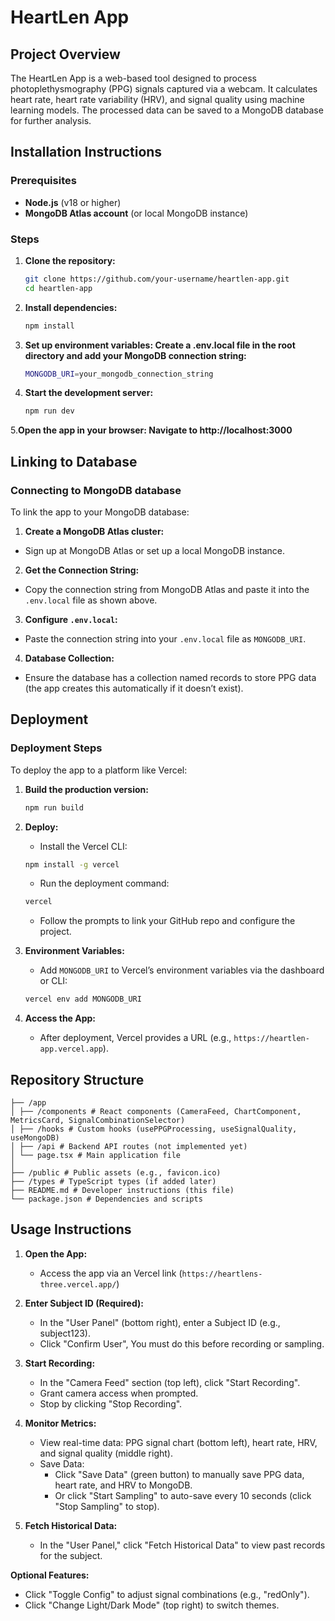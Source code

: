 # HeartLen App

## Project Overview

The HeartLen App is a web-based tool designed to process photoplethysmography (PPG) signals captured via a webcam. It calculates heart rate, heart rate variability (HRV), and signal quality using machine learning models. The processed data can be saved to a MongoDB database for further analysis.

## Installation Instructions

### Prerequisites
- **Node.js** (v18 or higher)
- **MongoDB Atlas account** (or local MongoDB instance)

### Steps
1. **Clone the repository:**
   ```bash
   git clone https://github.com/your-username/heartlen-app.git
   cd heartlen-app

2. **Install dependencies:**
   ```bash
   npm install
   
3. **Set up environment variables: Create a .env.local file in the root directory and add your MongoDB connection string:**
   ```bash
   MONGODB_URI=your_mongodb_connection_string

4. **Start the development server:**
   ```bash
   npm run dev

5.**Open the app in your browser: Navigate to http://localhost:3000**


## Linking to Database

### Connecting to MongoDB database

To link the app to your MongoDB database:
1. **Create a MongoDB Atlas cluster:**
- Sign up at MongoDB Atlas or set up a local MongoDB instance.

2. **Get the Connection String:**
- Copy the connection string from MongoDB Atlas and paste it into the `.env.local` file as shown above.

3. **Configure `.env.local`:**
- Paste the connection string into your `.env.local` file as `MONGODB_URI`.

4. **Database Collection:**
- Ensure the database has a collection named records to store PPG data (the app creates this automatically if it doesn’t exist).

## Deployment

### Deployment Steps

To deploy the app to a platform like Vercel:

1. **Build the production version:**
   ```bash
   npm run build

2. **Deploy:**
   - Install the Vercel CLI:
   ```bash
   npm install -g vercel
   ```

   - Run the deployment command:
   ```bash
   vercel
   ```

   - Follow the prompts to link your GitHub repo and configure the project.
   
3. **Environment Variables:**
   - Add `MONGODB_URI` to Vercel’s environment variables via the dashboard or CLI:
   ```bash
   vercel env add MONGODB_URI
   ```
   
4. **Access the App:**
   - After deployment, Vercel provides a URL (e.g., `https://heartlen-app.vercel.app`).



## Repository Structure
```
├── /app
│ ├── /components # React components (CameraFeed, ChartComponent, MetricsCard, SignalCombinationSelector)
│ ├── /hooks # Custom hooks (usePPGProcessing, useSignalQuality, useMongoDB)
│ ├── /api # Backend API routes (not implemented yet)
│ └── page.tsx # Main application file
│
├── /public # Public assets (e.g., favicon.ico)
├── /types # TypeScript types (if added later)
├── README.md # Developer instructions (this file)
└── package.json # Dependencies and scripts
```

## Usage Instructions

1. **Open the App:**
   - Access the app via an Vercel link (`https://heartlens-three.vercel.app/`)

2. **Enter Subject ID (Required):**
   - In the "User Panel" (bottom right), enter a Subject ID (e.g., subject123).
   - Click "Confirm User", You must do this before recording or sampling.
  
3. **Start Recording:**
   - In the "Camera Feed" section (top left), click "Start Recording".
   - Grant camera access when prompted.
   - Stop by clicking "Stop Recording".
  
4. **Monitor Metrics:**
   - View real-time data: PPG signal chart (bottom left), heart rate, HRV, and signal quality (middle right).
   - Save Data:
      - Click "Save Data" (green button) to manually save PPG data, heart rate, and HRV to MongoDB.
      - Or click "Start Sampling" to auto-save every 10 seconds (click "Stop Sampling" to stop).
     
5. **Fetch Historical Data:**
   - In the "User Panel," click "Fetch Historical Data" to view past records for the subject.
     
**Optional Features:**
- Click "Toggle Config" to adjust signal combinations (e.g., "redOnly").
- Click "Change Light/Dark Mode" (top right) to switch themes.


